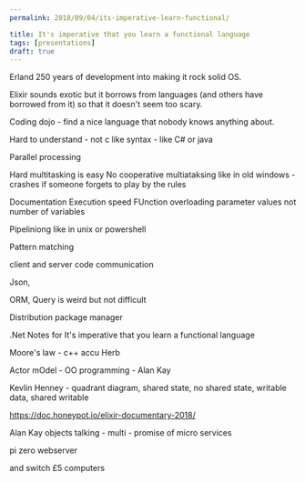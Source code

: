 ```yaml
---
permalink: 2018/09/04/its-imperative-learn-functional/

title: It's imperative that you learn a functional language
tags: [presentations]
draft: true
---
```


Erland 250 years of development into making it rock solid OS.

Elixir sounds exotic but it borrows from languages (and others have borrowed from it) so that
it doesn't seem too scary.

Coding dojo - find a nice language that nobody knows anything about.

Hard to understand - not c like syntax - like C# or java

Parallel processing

Hard multitasking is easy
No cooperative multiataksing like in old windows - crashes if someone forgets to play by the rules

Documentation
Execution speed
FUnction overloading
parameter values not number of variables

Pipeliniong like in unix or powershell

Pattern matching

client and server code communication

Json,

ORM, Query is weird but not difficult

Distribution package manager

.Net
Notes for
It's imperative that you learn a functional language

Moore's law - c++ accu Herb

Actor mOdel - OO programming - Alan Kay

Kevlin Henney - quadrant diagram, shared state, no shared state, writable data,
shared writable

https://doc.honeypot.io/elixir-documentary-2018/

Alan Kay objects talking - multi - promise of micro services

pi zero webserver

and switch £5 computers
